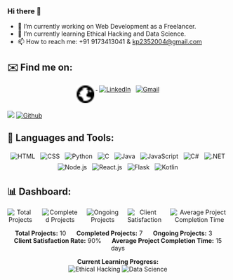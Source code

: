 ### Hi there 👋

- 🔭 I’m currently working on Web Development as a Freelancer.
- 🌱 I’m currently learning Ethical Hacking and Data Science.
- 📫 How to reach me: +91 9173413041 & kp2352004@gmail.com

## ✉️ Find me on:

<p align="center">
 <a href="https://charalambosioannou.github.io/" target="_blank" rel="noopener noreferrer"> <img src="https://raw.githubusercontent.com/iconic/open-iconic/master/svg/globe.svg" alt="Portfolio" height="40" style="vertical-align:top; margin:4px"> </a>
 <a href="https://linkedin.com/in/charalambosioannou" target="_blank" rel="noopener noreferrer"> <img src="https://cdn.jsdelivr.net/npm/simple-icons@v3/icons/linkedin.svg" alt="LinkedIn" height="40" style="vertical-align:top; margin:4px"></a>
 <a href="mailto:kp2352004@gmail.com"> <img src="https://cdn.jsdelivr.net/npm/simple-icons@v3/icons/gmail.svg" alt="Gmail" height="40" style="vertical-align:top; margin:4px"></a>
</p>

![](https://visitor-badge.laobi.icu/badge?page_id=kp2354.kp2354)
[![Github](https://img.shields.io/github/followers/kp2354?label=Follow&style=social)](https://github.com/kp2354)
<br />

## 🧰 Languages and Tools:

<p align="center">
    <img src="https://www.vectorlogo.zone/logos/w3_html5/w3_html5-icon.svg" alt="HTML" height="40" style="vertical-align:top; margin:4px">
    <img src="https://www.vectorlogo.zone/logos/netlifyapp_watercss/netlifyapp_watercss-icon.svg" alt="CSS" height="40" style="vertical-align:top; margin:4px">
    <img src="https://www.vectorlogo.zone/logos/python/python-icon.svg" alt="Python" height="40" style="vertical-align:top; margin:4px">
    <img src="https://upload.wikimedia.org/wikipedia/commons/3/35/The_C_Programming_Language_logo.svg" alt="C" height="40" style="vertical-align:top; margin:4px">
    <img src="https://www.vectorlogo.zone/logos/java/java-icon.svg" alt="Java" height="40" style="vertical-align:top; margin:4px">
    <img src="https://www.vectorlogo.zone/logos/javascript/javascript-icon.svg" alt="JavaScript" height="40" style="vertical-align:top; margin:4px">
    <img src="https://seeklogo.com/images/C/c-sharp-c-logo-02F17714BA-seeklogo.com.png" alt="C#" height="40" style="vertical-align:top; margin:4px">
    <img src="https://www.vectorlogo.zone/logos/dotnet/dotnet-icon.svg" alt=".NET" height="40" style="vertical-align:top; margin:4px">
    <img src="https://cdn.iconscout.com/icon/free/png-256/node-js-1174925.png" alt="Node.js" height="40" style="vertical-align:top; margin:4px">
    <img src="https://www.vectorlogo.zone/logos/reactjs/reactjs-icon.svg" alt="React.js" height="40" style="vertical-align:top; margin:4px">
    <img src="https://www.vectorlogo.zone/logos/pocoo_flask/pocoo_flask-icon.svg" alt="Flask" height="40" style="vertical-align:top; margin:4px">
    <img src="https://www.vectorlogo.zone/logos/kotlinlang/kotlinlang-icon.svg" alt="Kotlin" height="40" style="vertical-align:top; margin:4px">
</p>



## 📊 Dashboard:

<p align="center" style="display: flex; justify-content: center; align-items: center;">
    <img src="https://img.icons8.com/ios/50/000000/project-management.png" alt="Total Projects" style="margin-right: 20px;">
    <img src="https://img.icons8.com/plasticine/100/000000/checkmark.png" alt="Completed Projects" style="margin-right: 20px;">
    <img src="https://img.icons8.com/office/80/000000/running.png" alt="Ongoing Projects" style="margin-right: 20px;">
    <img src="https://img.icons8.com/plasticine/100/000000/happy.png" alt="Client Satisfaction" style="margin-right: 20px;">
    <img src="https://img.icons8.com/office/80/000000/clock.png" alt="Average Project Completion Time">
</p>





<p align="center">
  <b>Total Projects:</b> 10 &nbsp;&nbsp;&nbsp;&nbsp;
  <b>Completed Projects:</b> 7 &nbsp;&nbsp;&nbsp;&nbsp;
  <b>Ongoing Projects:</b> 3 &nbsp;&nbsp;&nbsp;&nbsp;
  <b>Client Satisfaction Rate:</b> 90% &nbsp;&nbsp;&nbsp;&nbsp;
  <b>Average Project Completion Time:</b> 15 days
</p>

<p align="center">
  <b>Current Learning Progress:</b><br/>
  <img src="https://progress-bar.dev/60/?title=Ethical%20Hacking" alt="Ethical Hacking"/>
  <img src="https://progress-bar.dev/40/?title=Data%20Science" alt="Data Science"/>
</p>


